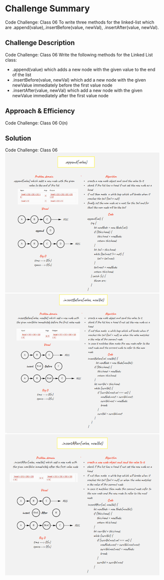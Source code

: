 # Challenge Summary
Code Challenge: Class 06
To write three methods for the linked-list which are .append(value),.insertBefore(value, newVal), .insertAfter(value, newVal).

## Challenge Description
Code Challenge: Class 06
Write the following methods for the Linked List class:
* .append(value) which adds a new node with the given value to the end of the list
* .insertBefore(value, newVal) which add a new node with the given newValue immediately before the first value node
* .insertAfter(value, newVal) which add a new node with the given newValue immediately after the first value node

## Approach & Efficiency
Code Challenge: Class 06
O(n)

## Solution

Code Challenge: Class 06
![class-06-1](./assets/class-06-1.PNG)
![class-06-2](./assets/class-06-2.PNG)
![class-06-3](./assets/class-06-3.PNG)
